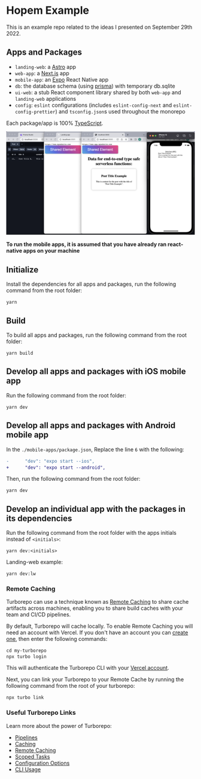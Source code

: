 # Hopem Example

This is an example repo related to the ideas I presented on September 29th 2022.

## Apps and Packages

- `landing-web`: a [Astro](https://astro.build) app
- `web-app`: a [Next.js](https://nextjs.org) app
- `mobile-app`: an [Expo](https://docs.expo.dev/) React Native app
- `db`: the database schema (using [prisma](https://www.prisma.io)) with temporary db.sqlite
- `ui-web`: a stub React component library shared by both `web-app` and `landing-web` applications
- `config`: `eslint` configurations (includes `eslint-config-next` and `eslint-config-prettier`) and `tsconfig.json`s used throughout the monorepo

Each package/app is 100% [TypeScript](https://www.typescriptlang.org/).

<img src="./__assets/db-landing_web-web_app-mobile_app.png"/>

**To run the mobile apps, it is assumed that you have already ran react-native apps on your machine**

## Initialize

Install the dependencies for all apps and packages, run the following command from the root folder:

```
yarn
```

## Build

To build all apps and packages, run the following command from the root folder:

```
yarn build
```

## Develop all apps and packages with iOS mobile app

Run the following command from the root folder:

```
yarn dev
```

## Develop all apps and packages with Android mobile app

In the `./mobile-apps/package.json`, Replace the line `6` with the following:

```diff
-      "dev": "expo start --ios",
+      "dev": "expo start --android",
```

Then, run the following command from the root folder:

```
yarn dev
```

## Develop an individual app with the packages in its dependencies

Run the following command from the root folder with the apps initials instead of `<initials>`:

```
yarn dev:<initials>
```

Landing-web example:

```
yarn dev:lw
```

### Remote Caching

Turborepo can use a technique known as [Remote Caching](https://turborepo.org/docs/core-concepts/remote-caching) to share cache artifacts across machines, enabling you to share build caches with your team and CI/CD pipelines.

By default, Turborepo will cache locally. To enable Remote Caching you will need an account with Vercel. If you don't have an account you can [create one](https://vercel.com/signup), then enter the following commands:

```
cd my-turborepo
npx turbo login
```

This will authenticate the Turborepo CLI with your [Vercel account](https://vercel.com/docs/concepts/personal-accounts/overview).

Next, you can link your Turborepo to your Remote Cache by running the following command from the root of your turborepo:

```
npx turbo link
```

### Useful Turborepo Links

Learn more about the power of Turborepo:

- [Pipelines](https://turborepo.org/docs/core-concepts/pipelines)
- [Caching](https://turborepo.org/docs/core-concepts/caching)
- [Remote Caching](https://turborepo.org/docs/core-concepts/remote-caching)
- [Scoped Tasks](https://turborepo.org/docs/core-concepts/scopes)
- [Configuration Options](https://turborepo.org/docs/reference/configuration)
- [CLI Usage](https://turborepo.org/docs/reference/command-line-reference)
